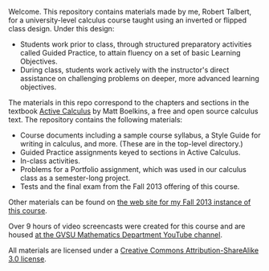 Welcome. This repository contains materials made by me, Robert Talbert, for a university-level calculus course taught using an inverted or flipped class design. Under this design: 

+ Students work prior to class, through structured preparatory activities called Guided Practice, to attain fluency on a set of basic Learning Objectives. 
+ During class, students work actively with the instructor's direct assistance on challenging problems on deeper, more advanced learning objectives. 

The materials in this repo correspond to the chapters and sections in the textbook [Active Calculus](http://faculty.gvsu.edu/boelkinm/Home/Download.html) by Matt Boelkins, a free and open source calculus text. The repository contains the following materials: 

- Course documents including a sample course syllabus, a Style Guide for writing in calculus, and more. (These are in the top-level directory.)
- Guided Practice assignments keyed to sections in Active Calculus. 
- In-class activities. 
- Problems for a Portfolio assignment, which was used in our calculus class as a semester-long project.  
- Tests and the final exam from the Fall 2013 offering of this course. 

Other materials can be found on [the web site for my Fall 2013 instance of this course](http://teaching.proftalbert.com/mth201f13). 

Over 9 hours of video screencasts were created for this course and are housed [at the GVSU Mathematics Department YouTube channel](http://bit.ly/GVSUcalculus). 

All materials are licensed under a [Creative Commons Attribution-ShareAlike 3.0 license](http://creativecommons.org/licenses/by-sa/3.0/us/). 